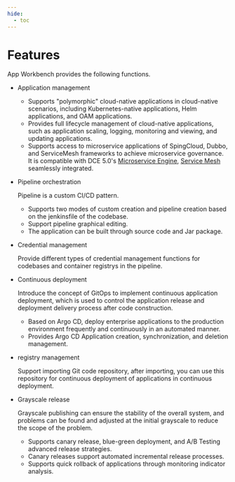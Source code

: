 ```yaml
---
hide:
  - toc
---
```


# Features

App Workbench provides the following functions.

- Application management

    - Supports "polymorphic" cloud-native applications in cloud-native scenarios, including Kubernetes-native applications, Helm applications, and OAM applications.
    - Provides full lifecycle management of cloud-native applications, such as application scaling, logging, monitoring and viewing, and updating applications.
    - Supports access to microservice applications of SpingCloud, Dubbo, and ServiceMesh frameworks to achieve microservice governance. It is compatible with DCE 5.0's [Microservice Engine](../../skoala/intro/features.md), [Service Mesh ](../../mspider/intro/what.md) seamlessly integrated.

- Pipeline orchestration

    Pipeline is a custom CI/CD pattern.

    - Supports two modes of custom creation and pipeline creation based on the jenkinsfile of the codebase.
    - Support pipeline graphical editing.
    - The application can be built through source code and Jar package.

- Credential management

    Provide different types of credential management functions for codebases and container registrys in the pipeline.

- Continuous deployment

    Introduce the concept of GitOps to implement continuous application deployment, which is used to control the application release and deployment delivery process after code construction.

    - Based on Argo CD, deploy enterprise applications to the production environment frequently and continuously in an automated manner.
    - Provides Argo CD Application creation, synchronization, and deletion management.

- registry management

    Support importing Git code repository, after importing, you can use this repository for continuous deployment of applications in continuous deployment.

- Grayscale release

    Grayscale publishing can ensure the stability of the overall system, and problems can be found and adjusted at the initial grayscale to reduce the scope of the problem.

    - Supports canary release, blue-green deployment, and A/B Testing advanced release strategies.
    - Canary releases support automated incremental release processes.
    - Supports quick rollback of applications through monitoring indicator analysis.